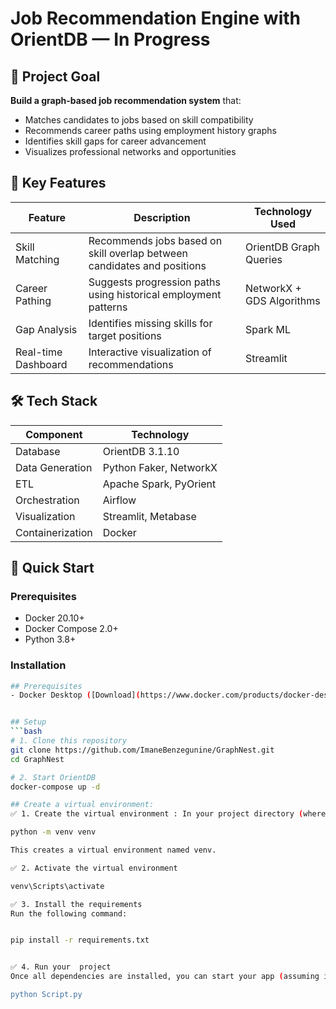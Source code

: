 # Job Recommendation Engine with OrientDB — In Progress

## 🎯 Project Goal
**Build a graph-based job recommendation system** that:
- Matches candidates to jobs based on skill compatibility
- Recommends career paths using employment history graphs
- Identifies skill gaps for career advancement
- Visualizes professional networks and opportunities

## 🌟 Key Features
| Feature | Description | Technology Used |
|---------|-------------|-----------------|
| Skill Matching | Recommends jobs based on skill overlap between candidates and positions | OrientDB Graph Queries |
| Career Pathing | Suggests progression paths using historical employment patterns | NetworkX + GDS Algorithms |
| Gap Analysis | Identifies missing skills for target positions | Spark ML |
| Real-time Dashboard | Interactive visualization of recommendations | Streamlit |



## 🛠️ Tech Stack

| Component          | Technology               |
|--------------------|--------------------------|
| Database           | OrientDB 3.1.10          |
| Data Generation    | Python Faker, NetworkX   |
| ETL                | Apache Spark, PyOrient   |
| Orchestration      | Airflow                  |
| Visualization      | Streamlit, Metabase      |
| Containerization   | Docker                   |

## 🚀 Quick Start

### Prerequisites
- Docker 20.10+
- Docker Compose 2.0+
- Python 3.8+

### Installation
```bash
## Prerequisites
- Docker Desktop ([Download](https://www.docker.com/products/docker-desktop))


## Setup
```bash
# 1. Clone this repository
git clone https://github.com/ImaneBenzegunine/GraphNest.git
cd GraphNest

# 2. Start OrientDB
docker-compose up -d

## Create a virtual environment:
✅ 1. Create the virtual environment : In your project directory (where your Python files are), run:

python -m venv venv

This creates a virtual environment named venv.

✅ 2. Activate the virtual environment

venv\Scripts\activate

✅ 3. Install the requirements
Run the following command:


pip install -r requirements.txt


✅ 4. Run your  project
Once all dependencies are installed, you can start your app (assuming it's in a file like app.py) using:

python Script.py
